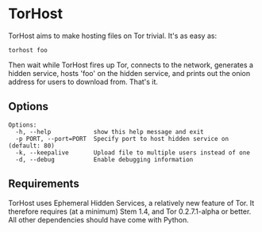 TorHost
=======

TorHost aims to make hosting files on Tor trivial. It's as easy as:

    torhost foo

Then wait while TorHost fires up Tor, connects to the network, generates a hidden service, hosts 'foo' on the hidden service, and prints out the onion address for users to download from. That's it.

Options
-------

    Options:
      -h, --help            show this help message and exit
      -p PORT, --port=PORT  Specify port to host hidden service on (default: 80)
      -k, --keepalive       Upload file to multiple users instead of one
      -d, --debug           Enable debugging information

Requirements
------------

TorHost uses Ephemeral Hidden Services, a relatively new feature of Tor. It therefore requires (at a minimum) Stem 1.4, and Tor 0.2.7.1-alpha or better. All other dependencies should have come with Python.
